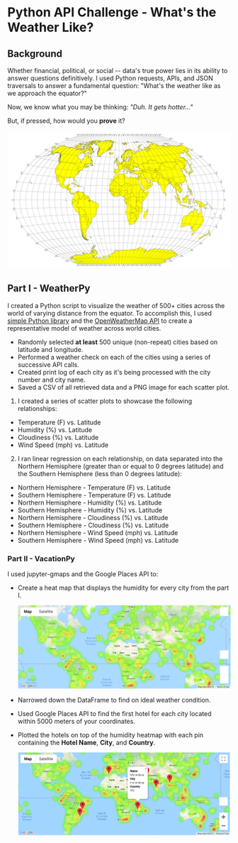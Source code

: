 # Python API Challenge - What's the Weather Like?

## Background

Whether financial, political, or social -- data's true power lies in its ability to answer questions definitively. I used Python requests, APIs, and JSON traversals to answer a fundamental question: "What's the weather like as we approach the equator?"

Now, we know what you may be thinking: _"Duh. It gets hotter..."_

But, if pressed, how would you **prove** it?

![Equator](Images/equatorsign.png)


## Part I - WeatherPy

I created a Python script to visualize the weather of 500+ cities across the world of varying distance from the equator. To accomplish this, I used [simple Python library](https://pypi.python.org/pypi/citipy)  and the [OpenWeatherMap API](https://openweathermap.org/api) to create a representative model of weather across world cities.

* Randomly selected **at least** 500 unique (non-repeat) cities based on latitude and longitude.
* Performed a weather check on each of the cities using a series of successive API calls.
* Created print log of each city as it's being processed with the city number and city name.
* Saved a CSV of all retrieved data and a PNG image for each scatter plot.

1. I created a series of scatter plots to showcase the following relationships:

* Temperature (F) vs. Latitude
* Humidity (%) vs. Latitude
* Cloudiness (%) vs. Latitude
* Wind Speed (mph) vs. Latitude

2. I ran linear regression on each relationship, on data separated into the Northern Hemisphere (greater than or equal to 0 degrees latitude) and the Southern Hemisphere (less than 0 degrees latitude):

* Northern Hemisphere - Temperature (F) vs. Latitude
* Southern Hemisphere - Temperature (F) vs. Latitude
* Northern Hemisphere - Humidity (%) vs. Latitude
* Southern Hemisphere - Humidity (%) vs. Latitude
* Northern Hemisphere - Cloudiness (%) vs. Latitude
* Southern Hemisphere - Cloudiness (%) vs. Latitude
* Northern Hemisphere - Wind Speed (mph) vs. Latitude
* Southern Hemisphere - Wind Speed (mph) vs. Latitude

### Part II - VacationPy

I used jupyter-gmaps and the Google Places API to:

* Create a heat map that displays the humidity for every city from the part I.

  ![heatmap](Images/heatmap.png)

* Narrowed down the DataFrame to find on ideal weather condition. 

* Used Google Places API to find the first hotel for each city located within 5000 meters of your coordinates.

* Plotted the hotels on top of the humidity heatmap with each pin containing the **Hotel Name**, **City**, and **Country**.

  ![hotel map](Images/hotel_map.png)



